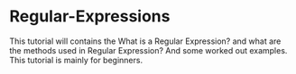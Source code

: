 # Regular-Expressions
This tutorial will contains the What is a Regular Expression? and what are the methods used in Regular Expression? And some worked out examples.
This tutorial is mainly for beginners.
